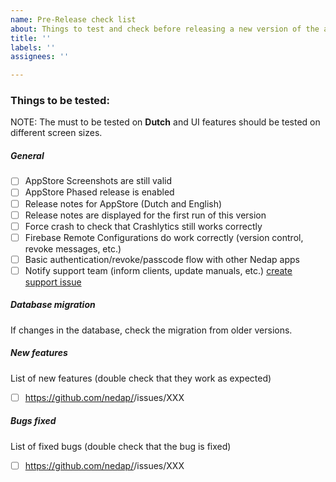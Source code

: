 ```yaml
---
name: Pre-Release check list
about: Things to test and check before releasing a new version of the app
title: ''
labels: ''
assignees: ''

---
```


### Things to be tested:

NOTE: The must to be tested on **Dutch** and UI features should be tested on different screen sizes.

##### General
- [ ] AppStore Screenshots are still valid
- [ ] AppStore Phased release is enabled
- [ ] Release notes for AppStore (Dutch and English)
- [ ] Release notes are displayed for the first run of this version 
- [ ] Force crash to check that Crashlytics still works correctly
- [ ] Firebase Remote Configurations do work correctly (version control, revoke messages, etc.)
- [ ] Basic authentication/revoke/passcode flow with other Nedap apps
- [ ] Notify support team (inform clients, update manuals, etc.) [create support issue](https://github.com/nedap/support-documentation/issues)

##### Database migration
If changes in the database, check the migration from older versions.

##### New features
List of new features (double check that they work as expected)
- [ ] https://github.com/nedap/<repo-name>/issues/XXX

##### Bugs fixed
List of fixed bugs (double check that the bug is fixed)
- [ ] https://github.com/nedap/<repo-name>/issues/XXX
